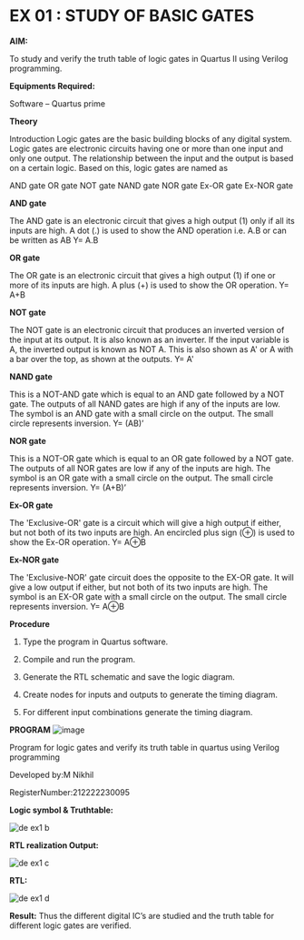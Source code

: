 # EX 01 :                            STUDY OF BASIC GATES

**AIM:** 

 To study and verify the truth table of logic gates in Quartus II using Verilog programming.

**Equipments Required:**

 Software – Quartus prime 

**Theory**

Introduction Logic gates are the basic building blocks of any digital system. Logic gates are electronic circuits having one or more than one input and only one output. The relationship between the input and the output is based on a certain logic. Based on this, logic gates are named as

AND gate OR gate NOT gate NAND gate NOR gate Ex-OR gate Ex-NOR gate

**AND gate**

The AND gate is an electronic circuit that gives a high output (1) only if all its inputs are high. A dot (.) is used to show the AND operation i.e. A.B or can be written as AB
Y= A.B

**OR gate** 

The OR gate is an electronic circuit that gives a high output (1) if one or more of its inputs are high. A plus (+) is used to show the OR operation.
Y= A+B

**NOT gate**

The NOT gate is an electronic circuit that produces an inverted version of the input at its output. It is also known as an inverter. If the input variable is A, the inverted output is known as NOT A. This is also shown as A' or A with a bar over the top, as shown at the outputs.
Y= A'

**NAND gate**

This is a NOT-AND gate which is equal to an AND gate followed by a NOT gate. The outputs of all NAND gates are high if any of the inputs are low. The symbol is an AND gate with a small circle on the output. The small circle represents inversion.
Y= (AB)’

**NOR gate**

This is a NOT-OR gate which is equal to an OR gate followed by a NOT gate. The outputs of all NOR gates are low if any of the inputs are high. The symbol is an OR gate with a small circle on the output. The small circle represents inversion.
Y= (A+B)’

**Ex-OR gate**

The 'Exclusive-OR' gate is a circuit which will give a high output if either, but not both of its two inputs are high. An encircled plus sign (⊕) is used to show the Ex-OR operation.
Y= A⊕B

**Ex-NOR gate**

The 'Exclusive-NOR' gate circuit does the opposite to the EX-OR gate. It will give a low output if either, but not both of its two inputs are high. The symbol is an EX-OR gate with a small circle on the output. The small circle represents inversion.
Y= A⊕B

**Procedure** 

1.	Type the program in Quartus software.

2.	Compile and run the program.

3.	Generate the RTL schematic and save the logic diagram.

4.	Create nodes for inputs and outputs to generate the timing diagram.

5.	For different input combinations generate the timing diagram.


**PROGRAM**
![image](https://github.com/M-Nikhil20/study-of-basic-gates/assets/118707852/210e1916-526e-46a3-b126-ba0e41b970f0)


Program for logic gates and verify its truth table in quartus using Verilog programming

 Developed by:M Nikhil
 
 RegisterNumber:212222230095 
 
**Logic symbol & Truthtable:**

![de ex1 b](https://github.com/M-Nikhil20/study-of-basic-gates/assets/118707852/fccf6afd-fd3d-4273-a043-23f79c95a968)

**RTL realization Output:** 

![de ex1 c](https://github.com/M-Nikhil20/study-of-basic-gates/assets/118707852/deeab34e-eaf0-4b7e-b949-b0db170f4bf0)

**RTL:**

![de ex1 d](https://github.com/M-Nikhil20/study-of-basic-gates/assets/118707852/46c745fe-40fb-4ef4-a117-d3541a7e6d7a)

**Result:**
 Thus the different digital IC’s are studied and the truth table for different logic gates are verified.

